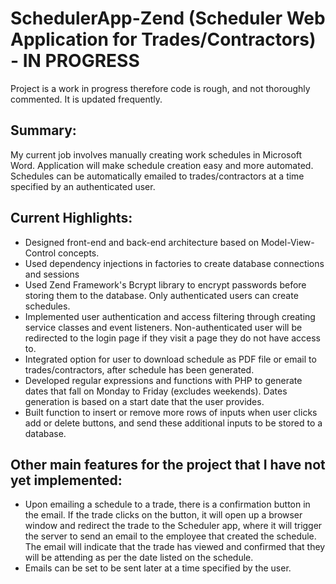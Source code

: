 # SchedulerApp-Zend (Scheduler Web Application for Trades/Contractors) - IN PROGRESS 

Project is a work in progress therefore code is rough, and not thoroughly commented. It is updated frequently.


## Summary:


My current job involves manually creating work schedules in Microsoft Word. Application will make schedule creation easy and more automated. Schedules can be automatically emailed to trades/contractors at a time specified by an authenticated user.

## Current Highlights:
- Designed front-end and back-end architecture based on Model-View-Control concepts.
- Used dependency injections in factories to create database connections and sessions
- Used Zend Framework's Bcrypt library to encrypt passwords before storing them to the database. Only authenticated users can create schedules.
- Implemented user authentication and access filtering through creating service classes and event listeners. Non-authenticated user will be redirected to the login page if they visit a page they do not have access to.
- Integrated option for user to download schedule as PDF file or email to trades/contractors, after schedule has been generated.
- Developed regular expressions and functions with PHP to generate dates that fall on Monday to Friday (excludes weekends). Dates generation is based on a start date that the user provides.
-	Built function to insert or remove more rows of inputs when user clicks add or delete buttons, and send these additional inputs to be stored to a database.


## Other main features for the project that I have not yet implemented:
 
- Upon emailing a schedule to a trade, there is a confirmation button in the email. If the trade clicks on the button, it will open up a browser window and redirect the trade to the Scheduler app, where it will trigger the server to send an email to the employee that created the schedule. The email will indicate that the trade has viewed and confirmed that they will be attending as per the date listed on the schedule.
- Emails can be set to be sent later at a time specified by the user.

